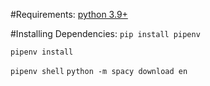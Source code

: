 #Requirements:
[python 3.9+](https://www.python.org/downloads/)

#Installing Dependencies:
`pip install pipenv`

`pipenv install`

`pipenv shell` `python -m spacy download en`
